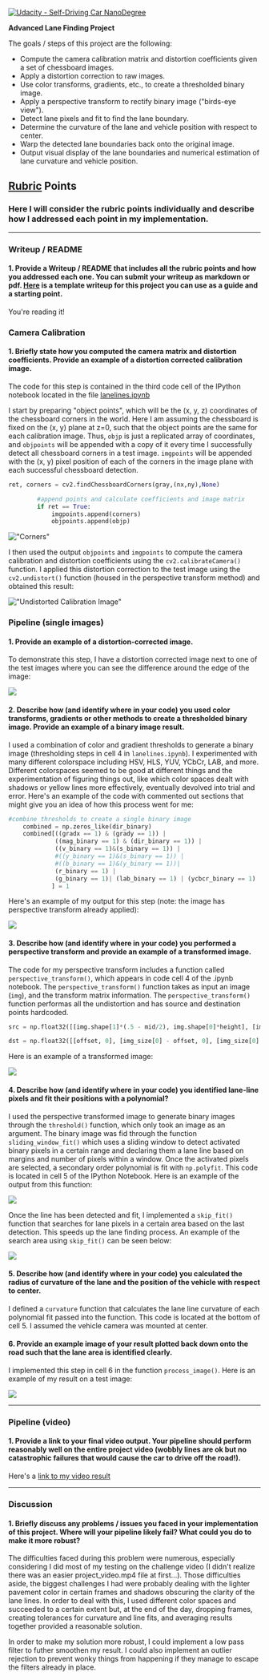 [![Udacity - Self-Driving Car NanoDegree](https://s3.amazonaws.com/udacity-sdc/github/shield-carnd.svg)](http://www.udacity.com/drive)

**Advanced Lane Finding Project**

The goals / steps of this project are the following:

* Compute the camera calibration matrix and distortion coefficients given a set of chessboard images.
* Apply a distortion correction to raw images.
* Use color transforms, gradients, etc., to create a thresholded binary image.
* Apply a perspective transform to rectify binary image ("birds-eye view").
* Detect lane pixels and fit to find the lane boundary.
* Determine the curvature of the lane and vehicle position with respect to center.
* Warp the detected lane boundaries back onto the original image.
* Output visual display of the lane boundaries and numerical estimation of lane curvature and vehicle position.

## [Rubric](https://review.udacity.com/#!/rubrics/571/view) Points

### Here I will consider the rubric points individually and describe how I addressed each point in my implementation.  

---

### Writeup / README

#### 1. Provide a Writeup / README that includes all the rubric points and how you addressed each one.  You can submit your writeup as markdown or pdf.  [Here](https://github.com/udacity/CarND-Advanced-Lane-Lines/blob/master/writeup_template.md) is a template writeup for this project you can use as a guide and a starting point.  

You're reading it!

### Camera Calibration

#### 1. Briefly state how you computed the camera matrix and distortion coefficients. Provide an example of a distortion corrected calibration image.

The code for this step is contained in the third code cell of the IPython notebook located in the file [lanelines.ipynb](https://github.com/emiranda927/CarND-Advanced-Lane-Lines/blob/master/lanelines.ipynb)

I start by preparing "object points", which will be the (x, y, z) coordinates of the chessboard corners in the world. Here I am assuming the chessboard is fixed on the (x, y) plane at z=0, such that the object points are the same for each calibration image.  Thus, `objp` is just a replicated array of coordinates, and `objpoints` will be appended with a copy of it every time I successfully detect all chessboard corners in a test image.  `imgpoints` will be appended with the (x, y) pixel position of each of the corners in the image plane with each successful chessboard detection.  

```python
ret, corners = cv2.findChessboardCorners(gray,(nx,ny),None)

        #append points and calculate coefficients and image matrix
        if ret == True:
            imgpoints.append(corners)
            objpoints.append(objp)
```
!["Corners"](./output_images/draw_corners/calibration18.jpg.png)

I then used the output `objpoints` and `imgpoints` to compute the camera calibration and distortion coefficients using the `cv2.calibrateCamera()` function.  I applied this distortion correction to the test image using the `cv2.undistort()` function (housed in the perspective transform method) and obtained this result: 

!["Undistorted Calibration Image"](https://github.com/emiranda927/CarND-Advanced-Lane-Lines/blob/master/output_images/Undistorted%20Images/calibration2.jpg.png)

### Pipeline (single images)

#### 1. Provide an example of a distortion-corrected image.

To demonstrate this step, I have a distortion corrected image next to one of the test images where you can see the difference around the edge of the image:

![](./output_images/Undistorted%20Images/figure_2.png)

#### 2. Describe how (and identify where in your code) you used color transforms, gradients or other methods to create a thresholded binary image.  Provide an example of a binary image result.

I used a combination of color and gradient thresholds to generate a binary image (thresholding steps in cell 4 in `lanelines.ipynb`). I experimented with many different colorspace including HSV, HLS, YUV, YCbCr, LAB, and more. Different colorspaces seemed to be good at different things and the experimentation of figuring things out, like which color spaces dealt with shadows or yellow lines more effectively, eventually devolved into trial and error. Here's an example of the code with commented out sections that might give you an idea of how this process went for me:
```python
#combine thresholds to create a single binary image
    combined = np.zeros_like(dir_binary)
    combined[((gradx == 1) & (grady == 1)) |
             ((mag_binary == 1) & (dir_binary == 1)) |
             ((v_binary == 1)&(s_binary == 1)) |
             #((y_binary == 1)&(s_binary == 1)) |
             #((b_binary == 1)&(y_binary == 1))|
             (r_binary == 1) |
             (g_binary == 1)| (lab_binary == 1) | (ycbcr_binary == 1)
            ] = 1  
```
Here's an example of my output for this step (note: the image has perspective transform already applied):

![](./output_images/BirdsEye/figure_4.png)

#### 3. Describe how (and identify where in your code) you performed a perspective transform and provide an example of a transformed image.

The code for my perspective transform includes a function called `perspective_transform()`, which appears in code cell 4 of the .ipynb notebook.  The `perspective_transform()` function takes as input an image (`img`), and the transform matrix information. The `perspective_transform()` function performas all the undistortion and has source and destination  points hardcoded.

```python
src = np.float32([[img.shape[1]*(.5 - mid/2), img.shape[0]*height], [img.shape[1]*(.5 + mid/2), img.shape[0]*height],[img.shape[1]*(.5 + bot/2), img.shape[0]*bot_trim], [img.shape[1]*(.5 - bot/2), img.shape[0]*bot_trim]])

dst = np.float32([[offset, 0], [img_size[0] - offset, 0], [img_size[0] - offset, img_size[1]], [offset, img_size[1]]])
```
Here is an example of a transformed image:

![](./output_images/Warped%20Images/figure_1.png)

#### 4. Describe how (and identify where in your code) you identified lane-line pixels and fit their positions with a polynomial?

I used the perspective transformed image to generate binary images through the `threshold()` function, which only took an image as an argument. The binary image was fid through the function `sliding_window_fit()` which uses a sliding window to detect activated binary pixels in a certain range and declaring them a lane line based on margins and number of pixels within a window. Once the activated pixels are selected, a secondary order polynomial  is fit with `np.polyfit`. This code is located in cell 5 of the IPython Notebook. Here is an example of the output from this function:

![](./output_images/fitted%20lane%20images/figure_5.png)

Once the line has been detected and fit, I implemented a `skip_fit()` function that searches for lane pixels in a certain area based on the last detection. This speeds up the lane finding process. An example of the search area using `skip_fit()` can be seen below:

![](./output_images/skip%20fit%20images/figure_4.png)

#### 5. Describe how (and identify where in your code) you calculated the radius of curvature of the lane and the position of the vehicle with respect to center.

I defined a `curvature` function that calculates the lane line curvature of each polynomial fit passed into the function. This code is located at the bottom of cell 5. I assumed the vehicle camera was mounted at center.

#### 6. Provide an example image of your result plotted back down onto the road such that the lane area is identified clearly.

I implemented this step in cell 6 in the function `process_image()`.  Here is an example of my result on a test image:

![](./output_images/mapped_lane.png)

---

### Pipeline (video)

#### 1. Provide a link to your final video output.  Your pipeline should perform reasonably well on the entire project video (wobbly lines are ok but no catastrophic failures that would cause the car to drive off the road!).

Here's a [link to my video result](https://github.com/emiranda927/CarND-Advanced-Lane-Lines/blob/master/video_output/out_video.mp4)

---

### Discussion

#### 1. Briefly discuss any problems / issues you faced in your implementation of this project.  Where will your pipeline likely fail?  What could you do to make it more robust?

The difficulties faced during this problem were numerous, especially considering I did most of my testing on the challenge video (I didn't realize there was an easier project_video.mp4 file at first...). Those difficulties aside, the biggest challenges I had were probably dealing with the lighter pavement color in certain frames and shadows obscuring the clarity of the lane lines. In order to deal with this, I used different color spaces and succeeded to a certain extent but, at the end of the day, dropping frames, creating tolerances for curvature and line fits, and averaging results together provided a reasonable solution.

In order to make my solution more robust, I could implement a low pass filter to futher smoothen my result. I could also implement an outlier rejection to prevent wonky things from happening if they manage to escape the filters already in place.
